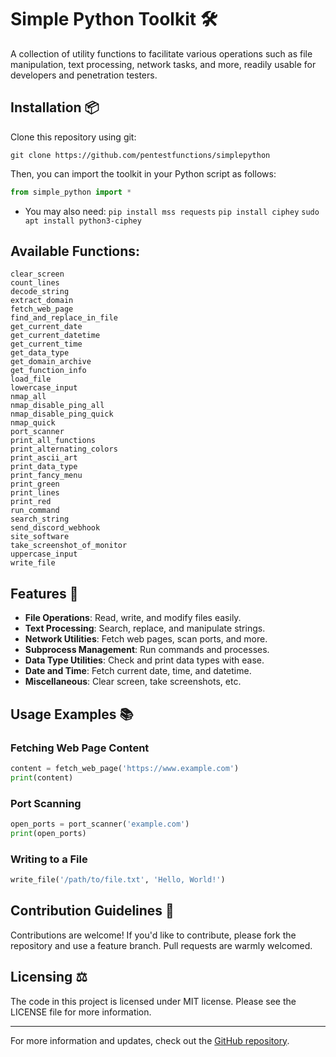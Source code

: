 
# Simple Python Toolkit 🛠️

A collection of utility functions to facilitate various operations such as file manipulation, text processing, network tasks, and more, readily usable for developers and penetration testers.

## Installation 📦

Clone this repository using git:

```
git clone https://github.com/pentestfunctions/simplepython
```

Then, you can import the toolkit in your Python script as follows:

```python
from simple_python import *
```

- You may also need:
  `pip install mss requests`
  `pip install ciphey`
  `sudo apt install python3-ciphey`


## Available Functions:

```
clear_screen
count_lines
decode_string
extract_domain
fetch_web_page
find_and_replace_in_file
get_current_date
get_current_datetime
get_current_time
get_data_type
get_domain_archive
get_function_info
load_file
lowercase_input
nmap_all
nmap_disable_ping_all
nmap_disable_ping_quick
nmap_quick
port_scanner
print_all_functions
print_alternating_colors
print_ascii_art
print_data_type
print_fancy_menu
print_green
print_lines
print_red
run_command
search_string
send_discord_webhook
site_software
take_screenshot_of_monitor
uppercase_input
write_file
```

## Features 🌟

- **File Operations**: Read, write, and modify files easily.
- **Text Processing**: Search, replace, and manipulate strings.
- **Network Utilities**: Fetch web pages, scan ports, and more.
- **Subprocess Management**: Run commands and processes.
- **Data Type Utilities**: Check and print data types with ease.
- **Date and Time**: Fetch current date, time, and datetime.
- **Miscellaneous**: Clear screen, take screenshots, etc.

## Usage Examples 📚

### Fetching Web Page Content

```python
content = fetch_web_page('https://www.example.com')
print(content)
```

### Port Scanning

```python
open_ports = port_scanner('example.com')
print(open_ports)
```

### Writing to a File

```python
write_file('/path/to/file.txt', 'Hello, World!')
```

## Contribution Guidelines 🤝

Contributions are welcome! If you'd like to contribute, please fork the repository and use a feature branch. Pull requests are warmly welcomed.

## Licensing ⚖️

The code in this project is licensed under MIT license. Please see the LICENSE file for more information.

---

For more information and updates, check out the [GitHub repository](https://github.com/pentestfunctions/simplepython).
